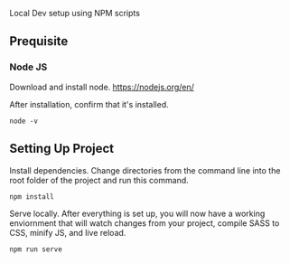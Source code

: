 Local Dev setup using NPM scripts

## Prequisite

### Node JS

Download and install node. 
https://nodejs.org/en/

After installation, confirm that it's installed.
```
node -v
```

## Setting Up Project

Install dependencies.
Change directories from the command line into the root folder of the project and run this command.
```
npm install
```

Serve locally.
After everything is set up, you will now have a working enviornment that will watch changes from your project, compile SASS to CSS, minify JS, and live reload.
```
npm run serve
```






